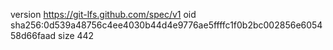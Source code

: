 version https://git-lfs.github.com/spec/v1
oid sha256:0d539a48756c4ee4030b44d4e9776ae5ffffc1f0b2bc002856e605458d66faad
size 442

